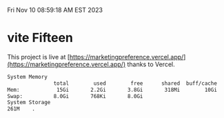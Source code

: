 Fri Nov 10 08:59:18 AM EST 2023

# vite Fifteen


This project is live at [https://marketingpreference.vercel.app/](https://marketingpreference.vercel.app/) thanks to Vercel.

```bash
System Memory
               total        used        free      shared  buff/cache   available
Mem:            15Gi       2.2Gi       3.8Gi       318Mi        10Gi        13Gi
Swap:          8.0Gi       768Ki       8.0Gi
System Storage
261M	.
```
